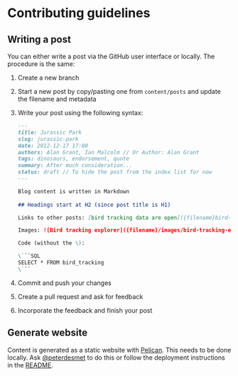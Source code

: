 # Contributing guidelines

## Writing a post

You can either write a post via the GitHub user interface or locally. The procedure is the same:

1. Create a new branch
2. Start a new post by copy/pasting one from `content/posts` and update the filename and metadata
3. Write your post using the following syntax:

    ```Markdown
    ---
    title: Jurassic Park
    slug: jurassic-park
    date: 2012-12-17 17:00
    authors: Alan Grant, Ian Malcolm // Or Author: Alan Grant
    tags: dinosaurs, endorsement, quote
    summary: After much consideration...
    status: draft // To hide the post from the index list for now
    ---

    Blog content is written in Markdown
      
    ## Headings start at H2 (since post title is H1)

    Links to other posts: [bird tracking data are open]({filename}bird-tracking-data-published.md)

    Images: ![Bird tracking explorer]({filename}/images/bird-tracking-explorer.png)

    Code (without the \):

    \```SQL
    SELECT * FROM bird_tracking
    \```
    ```

4. Commit and push your changes
5. Create a pull request and ask for feedback
6. Incorporate the feedback and finish your post

## Generate website

Content is generated as a static website with [Pelican](http://docs.getpelican.com). This needs to be done locally. Ask [@peterdesmet](https://github.com/peterdesmet) to do this or follow the deployment instructions in the [README](README.md).
